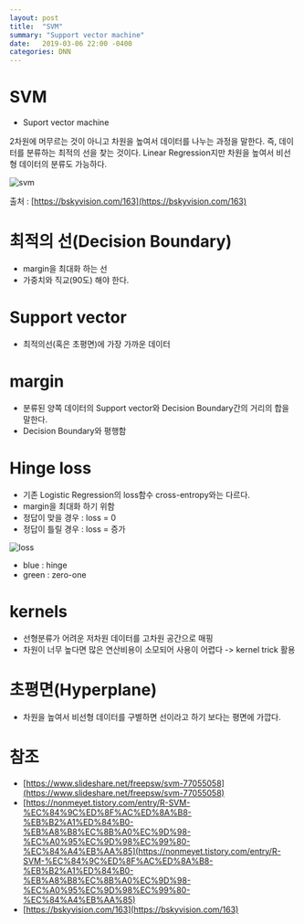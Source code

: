 ```yaml
---
layout: post
title:  "SVM"
summary: "Support vector machine"
date:   2019-03-06 22:00 -0400
categories: DNN
---
```


# SVM
- Suport vector machine

2차원에 머무르는 것이 아니고 차원을 높여서 데이터를 나누는 과정을 말한다. 즉, 데이터를 분류하는 최적의 선을 찾는 것이다. Linear Regression지만 차원을 높여서 비선형 데이터의 분류도 가능하다.



![svm](https://github.com/jjeamin/jjeamin.github.io/raw/master/_posts/post_img/ml/svm.PNG)



출처 : [https://bskyvision.com/163](https://bskyvision.com/163)

# 최적의 선(Decision Boundary)
- margin을 최대화 하는 선
- 가중치와 직교(90도) 해야 한다.

# Support vector
- 최적의선(혹은 초평면)에 가장 가까운 데이터

# margin
- 분류된 양쪽 데이터의 Support vector와 Decision Boundary간의 거리의 합을 말한다.
- Decision Boundary와 평행함

# Hinge loss
- 기존 Logistic Regression의 loss함수 cross-entropy와는 다르다.
- margin을 최대화 하기 위함
- 정답이 맞을 경우 : loss = 0
- 정답이 틀릴 경우 : loss = 증가



![loss](https://github.com/jjeamin/jjeamin.github.io/raw/master/_posts/post_img/ml/hinge_loss.PNG)



- blue : hinge
- green : zero-one

# kernels
- 선형분류가 어려운 저차원 데이터를 고차원 공간으로 매핑
- 차원이 너무 높다면 많은 연산비용이 소모되어 사용이 어렵다 -> kernel trick 활용

# 초평면(Hyperplane)
- 차원을 높여서 비선형 데이터를 구별하면 선이라고 하기 보다는 평면에 가깝다.



# 참조
- [https://www.slideshare.net/freepsw/svm-77055058](https://www.slideshare.net/freepsw/svm-77055058)
- [https://nonmeyet.tistory.com/entry/R-SVM-%EC%84%9C%ED%8F%AC%ED%8A%B8-%EB%B2%A1%ED%84%B0-%EB%A8%B8%EC%8B%A0%EC%9D%98-%EC%A0%95%EC%9D%98%EC%99%80-%EC%84%A4%EB%AA%85](https://nonmeyet.tistory.com/entry/R-SVM-%EC%84%9C%ED%8F%AC%ED%8A%B8-%EB%B2%A1%ED%84%B0-%EB%A8%B8%EC%8B%A0%EC%9D%98-%EC%A0%95%EC%9D%98%EC%99%80-%EC%84%A4%EB%AA%85)
- [https://bskyvision.com/163](https://bskyvision.com/163)
